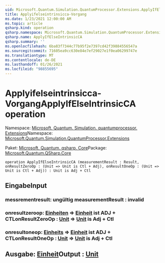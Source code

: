 ```yaml
---
uid: Microsoft.Quantum.Simulation.QuantumProcessor.Extensions.ApplyIfElseIntrinsicCA
title: Applyifelseintrinsicca-Vorgang
ms.date: 1/23/2021 12:00:00 AM
ms.topic: article
qsharp.kind: operation
qsharp.namespace: Microsoft.Quantum.Simulation.QuantumProcessor.Extensions
qsharp.name: ApplyIfElseIntrinsicCA
qsharp.summary: ''
ms.openlocfilehash: 6ba83f7344c77b95f2e7397cd42f39884556547a
ms.sourcegitcommit: 71605ea9cc630e84e7ef29027e1f0ea06299747e
ms.translationtype: MT
ms.contentlocale: de-DE
ms.lasthandoff: 01/26/2021
ms.locfileid: "98855695"
---
```

# <a name="applyifelseintrinsicca-operation"></a><span data-ttu-id="52803-102">Applyifelseintrinsicca-Vorgang</span><span class="sxs-lookup"><span data-stu-id="52803-102">ApplyIfElseIntrinsicCA operation</span></span>

<span data-ttu-id="52803-103">Namespace: [Microsoft. Quantum. Simulation. quantumprocessor. Extensions](xref:Microsoft.Quantum.Simulation.QuantumProcessor.Extensions)</span><span class="sxs-lookup"><span data-stu-id="52803-103">Namespace: [Microsoft.Quantum.Simulation.QuantumProcessor.Extensions](xref:Microsoft.Quantum.Simulation.QuantumProcessor.Extensions)</span></span>

<span data-ttu-id="52803-104">Paket: [Microsoft. Quantum. qsharp. Core](https://nuget.org/packages/Microsoft.Quantum.QSharp.Core)</span><span class="sxs-lookup"><span data-stu-id="52803-104">Package: [Microsoft.Quantum.QSharp.Core](https://nuget.org/packages/Microsoft.Quantum.QSharp.Core)</span></span>




```qsharp
operation ApplyIfElseIntrinsicCA (measurementResult : Result, onResultZeroOp : (Unit => Unit is Ctl + Adj), onResultOneOp : (Unit => Unit is Ctl + Adj)) : Unit is Adj + Ctl
```


## <a name="input"></a><span data-ttu-id="52803-105">Eingabe</span><span class="sxs-lookup"><span data-stu-id="52803-105">Input</span></span>

### <a name="measurementresult--__invalidresult__"></a><span data-ttu-id="52803-106">messrementresult: __ungültig <Result>__</span><span class="sxs-lookup"><span data-stu-id="52803-106">measurementResult : __invalid<Result>__</span></span>




### <a name="onresultzeroop--unit--unit--is-adj--ctl"></a><span data-ttu-id="52803-107">onresultzeroop: [Einheiten](xref:microsoft.quantum.lang-ref.unit) => [Einheit](xref:microsoft.quantum.lang-ref.unit)  ist ADJ + CTL</span><span class="sxs-lookup"><span data-stu-id="52803-107">onResultZeroOp : [Unit](xref:microsoft.quantum.lang-ref.unit) => [Unit](xref:microsoft.quantum.lang-ref.unit)  is Adj + Ctl</span></span>




### <a name="onresultoneop--unit--unit--is-adj--ctl"></a><span data-ttu-id="52803-108">onresultoneop: [Einheits](xref:microsoft.quantum.lang-ref.unit) => [Einheit](xref:microsoft.quantum.lang-ref.unit)  ist ADJ + CTL</span><span class="sxs-lookup"><span data-stu-id="52803-108">onResultOneOp : [Unit](xref:microsoft.quantum.lang-ref.unit) => [Unit](xref:microsoft.quantum.lang-ref.unit)  is Adj + Ctl</span></span>





## <a name="output--unit"></a><span data-ttu-id="52803-109">Ausgabe: [Einheit](xref:microsoft.quantum.lang-ref.unit)</span><span class="sxs-lookup"><span data-stu-id="52803-109">Output : [Unit](xref:microsoft.quantum.lang-ref.unit)</span></span>

